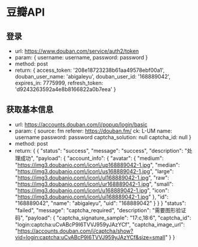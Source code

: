# 豆瓣API

## 登录
- url:  https://www.douban.com/service/auth2/token
- param: {
    username: username,
    password: password
  }
- method: post
- return: {
    access_token: '208e18723238b61aa49578ebf00a1',
    douban_user_name: 'abigaleyu',
    douban_user_id: '168889042',
    expires_in: 7775999,
    refresh_token: 'd9243263592a4e8b8166822a0b7eea' 
  }

## 获取基本信息
- url:  https://accounts.douban.com/j/popup/login/basic
- param: {
    source: fm
    referer: https://douban.fm/
    ck: L-UM
    name: username
    password: password
    captcha_solution: null
    captcha_id: null
  }
- method: post
- return: {
    <!-- 获取成功 -->
    {
      "status": "success",
      "message": "success",
      "description": "处理成功",
      "payload": {
        "account_info": {
          "avatar": {
            "medium": "https://img3.doubanio.com\/icon\/up168889042-1.jpg",
            "median": "https://img3.doubanio.com\/icon\/us168889042-1.jpg",
            "large": "https://img3.doubanio.com\/icon\/ul168889042-1.jpg",
            "raw": "https://img3.doubanio.com\/icon\/ur168889042-1.jpg",
            "small": "https://img3.doubanio.com\/icon\/u168889042-1.jpg",
            "icon": "https://img3.doubanio.com\/icon\/ui168889042-1.jpg"
          },
          "id": "168889042",
          "name": "abigaleyu",
          "uid": "168889042"
        }
      }
    }
    <!-- 获取失败  根据图片输入验证码再次请求 -->
    "status": "failed",
    "message": "captcha_required",
    "description": "需要图形验证码",
    "payload": {
        "captcha_signature_sample": "17:c,18:6",
        "captcha_id": "login:captcha:uCvABcP9I6TVVJ959yJAzYCf",
        "captcha_image_url": "https://accounts.douban.com/j/captcha/show?vid=login:captcha:uCvABcP9I6TVVJ959yJAzYCf&size=small"
    }
  }
